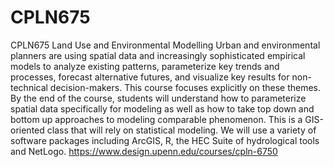 # CPLN675
CPLN675 Land Use and Environmental Modelling
Urban and environmental planners are using spatial data and increasingly sophisticated empirical models to analyze existing patterns, parameterize key trends and processes, forecast alternative futures, and visualize key results for non-technical decision-makers. This course focuses explicitly on these themes. By the end of the course, students will understand how to parameterize spatial data specifically for modeling as well as how to take top down and bottom up approaches to modeling comparable phenomenon. This is a GIS-oriented class that will rely on statistical modeling. We will use a variety of software packages including ArcGIS, R, the HEC Suite of hydrological tools and NetLogo.
https://www.design.upenn.edu/courses/cpln-6750
